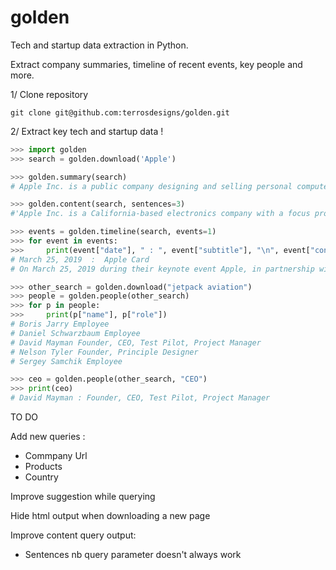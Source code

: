 # golden

Tech and startup data extraction in Python.

Extract company summaries, timeline of recent events, key people and more.

1/ Clone repository
```
git clone git@github.com:terrosdesigns/golden.git
```

2/ Extract key tech and startup data !

```python
>>> import golden
>>> search = golden.download('Apple')

>>> golden.summary(search)
# Apple Inc. is a public company designing and selling personal computers, smartphones, consumer electronics, and software. Its headquarters is located in Cupertino, California and it was founded in 1976.﻿Apple Inc. is a California-based electronics company with a focus producing on consumer devices.

>>> golden.content(search, sentences=3)
#'﻿Apple Inc. is a California-based electronics company with a focus producing on consumer devices. ﻿Products﻿Products and devices produced by Apple Inc. include iPad, iPhone, AirPods,Apple Watch, HomePod, and MacBook.﻿ Each product can give users access to one or more forms of media or technology including television, music, data storage, and computer applications.The products run on the Mac operating system, which has special features thare not available on non-Mac systems. Furthermore, the devices use continuity, which allows for all the devices owned by a user to beconnected.﻿﻿﻿The company also produces software as a service and media options.'

>>> events = golden.timeline(search, events=1)
>>> for event in events:
>>>     print(event["date"], " : ", event["subtitle"], "\n", event["content"])
# March 25, 2019  :  Apple Card
# On March 25, 2019 during their keynote event Apple, in partnership with Goldman Sachs and Mastercard, announced Apple Card. A credit card by Apple with no fees—no annual, cash-advance, over-the-limit, international, or late fees— thats gives Apple users the ability to sign up for Apple Card using the Apple Wallet application.

>>> other_search = golden.download("jetpack aviation")
>>> people = golden.people(other_search)
>>> for p in people:
>>>     print(p["name"], p["role"])
# Boris Jarry Employee
# Daniel Schwarzbaum Employee
# David Mayman Founder, CEO, Test Pilot, Project Manager
# Nelson Tyler Founder, Principle Designer
# Sergey Samchik Employee

>>> ceo = golden.people(other_search, "CEO")
>>> print(ceo)
# David Mayman : Founder, CEO, Test Pilot, Project Manager
```


TO DO

Add new queries :
- Commpany Url
- Products
- Country

Improve suggestion while querying

Hide html output when downloading a new page

Improve content query output:
- Sentences nb query parameter doesn't always work

